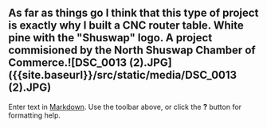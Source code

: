## As far as things go I think that this type of project is exactly why I built a CNC router table. White pine with the "Shuswap" logo. A project commisioned by the North Shuswap Chamber of Commerce.![DSC_0013 (2).JPG]({{site.baseurl}}/src/static/media/DSC_0013 (2).JPG)

Enter text in [Markdown](http://daringfireball.net/projects/markdown/). Use the toolbar above, or click the **?** button for formatting help.
